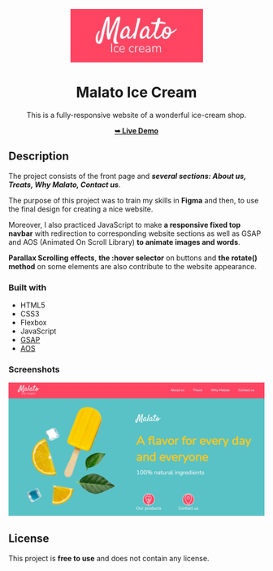 <div align="center">

![](./malato.jpg)

# Malato Ice Cream

This is a fully-responsive website of a wonderful ice-cream shop. 

<a href="https://malato-ice-cream.netlify.app/"><strong>➥ Live Demo</strong></a> 

</div>

## Description

The project consists of the front page and ***several sections: About us, Treats, Why Malato, Contact us***.

The purpose of this project was to train my skills in **Figma** and then, to use the final design for creating a nice website.

Moreover, I also practiced JavaScript to make **a responsive fixed top navbar** with redirection to corresponding website sections as well as GSAP and AOS (Animated On Scroll Library) **to animate images and words**.

**Parallax Scrolling effects**, **the :hover selector** on buttons and **the rotate() method** on some elements are also contribute to the website appearance.

### Built with

- HTML5
- CSS3
- Flexbox
- JavaScript
- [GSAP](https://gsap.com/)
- [AOS](https://michalsnik.github.io/aos/)

### Screenshots
![](./Screenshot_One.jpg)

## License

This project is **free to use** and does not contain any license.
